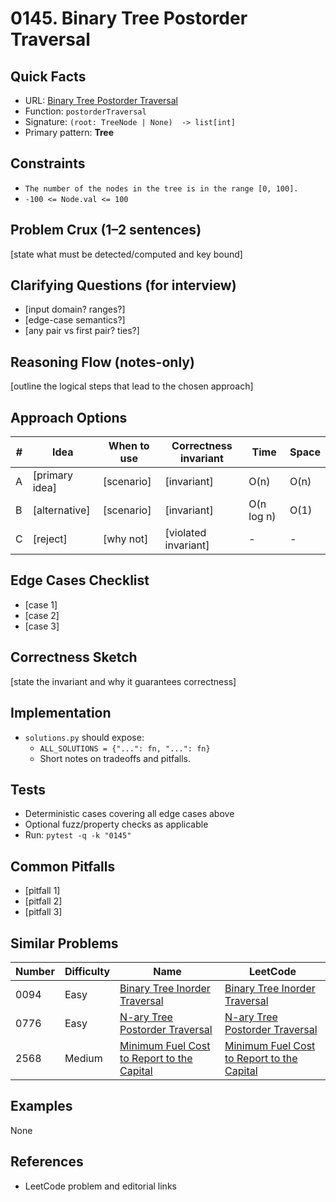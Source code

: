 # 0145. Binary Tree Postorder Traversal

## Quick Facts

- URL: [Binary Tree Postorder Traversal](https://leetcode.com/problems/binary-tree-postorder-traversal/)
- Function: `postorderTraversal`
- Signature: `(root: TreeNode | None)  -> list[int]`
- Primary pattern: **Tree**

## Constraints

- `The number of the nodes in the tree is in the range [0, 100].`
- `-100 <= Node.val <= 100`

## Problem Crux (1–2 sentences)

[state what must be detected/computed and key bound]

## Clarifying Questions (for interview)

- [input domain? ranges?]
- [edge-case semantics?]
- [any pair vs first pair? ties?]

## Reasoning Flow (notes-only)

[outline the logical steps that lead to the chosen approach]

## Approach Options

| # | Idea | When to use | Correctness invariant | Time | Space |
|---|------|-------------|-----------------------|------|-------|
| A | [primary idea] | [scenario] | [invariant] | O(n) | O(n) |
| B | [alternative] | [scenario] | [invariant] | O(n log n) | O(1) |
| C | [reject] | [why not] | [violated invariant] | - | - |

## Edge Cases Checklist

- [case 1]
- [case 2]
- [case 3]

## Correctness Sketch

[state the invariant and why it guarantees correctness]

## Implementation

- `solutions.py` should expose:
  - `ALL_SOLUTIONS = {"...": fn, "...": fn}`
  - Short notes on tradeoffs and pitfalls.

## Tests

- Deterministic cases covering all edge cases above
- Optional fuzz/property checks as applicable
- Run: `pytest -q -k "0145"`

## Common Pitfalls

- [pitfall 1]
- [pitfall 2]
- [pitfall 3]

## Similar Problems

| Number | Difficulty | Name | LeetCode |
|---|---|---|---|
| 0094 | Easy | [Binary Tree Inorder Traversal](../0094-binary-tree-inorder-traversal/readme.md) | [Binary Tree Inorder Traversal](https://leetcode.com/problems/binary-tree-inorder-traversal/) |
| 0776 | Easy | [N-ary Tree Postorder Traversal](../0776-n-ary-tree-postorder-traversal/readme.md) | [N-ary Tree Postorder Traversal](https://leetcode.com/problems/n-ary-tree-postorder-traversal/) |
| 2568 | Medium | [Minimum Fuel Cost to Report to the Capital](../2568-minimum-fuel-cost-to-report-to-the-capital/readme.md) | [Minimum Fuel Cost to Report to the Capital](https://leetcode.com/problems/minimum-fuel-cost-to-report-to-the-capital/) |

## Examples

None

## References

- LeetCode problem and editorial links
